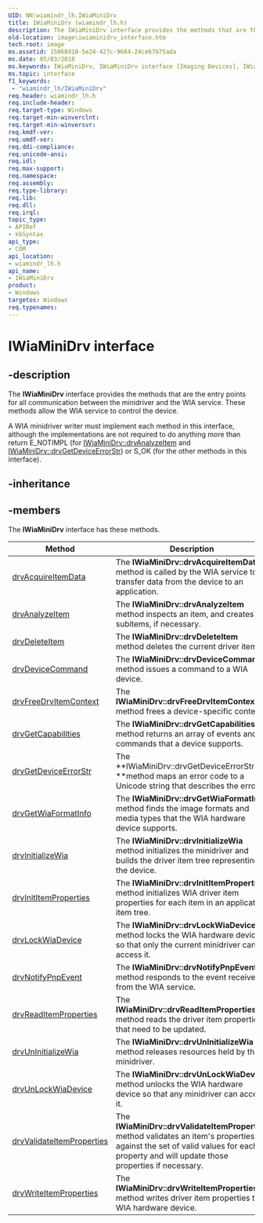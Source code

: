 ```yaml
---
UID: NN:wiamindr_lh.IWiaMiniDrv
title: IWiaMiniDrv (wiamindr_lh.h)
description: The IWiaMiniDrv interface provides the methods that are the entry points for all communication between the minidriver and the WIA service. These methods allow the WIA service to control the device.
old-location: image\iwiaminidrv_interface.htm
tech.root: image
ms.assetid: 15068d10-5e24-427c-9684-24ce67b75ada
ms.date: 05/03/2018
ms.keywords: IWiaMiniDrv, IWiaMiniDrv interface [Imaging Devices], IWiaMiniDrv interface [Imaging Devices],described, MiniDrv_8a22bfee-13f8-4efc-b31d-8dd9fabfe131.xml, image.iwiaminidrv_interface, wiamindr_lh/IWiaMiniDrv
ms.topic: interface
f1_keywords:
 - "wiamindr_lh/IWiaMiniDrv"
req.header: wiamindr_lh.h
req.include-header: 
req.target-type: Windows
req.target-min-winverclnt: 
req.target-min-winversvr: 
req.kmdf-ver: 
req.umdf-ver: 
req.ddi-compliance: 
req.unicode-ansi: 
req.idl: 
req.max-support: 
req.namespace: 
req.assembly: 
req.type-library: 
req.lib: 
req.dll: 
req.irql: 
topic_type:
- APIRef
- kbSyntax
api_type:
- COM
api_location:
- wiamindr_lh.h
api_name:
- IWiaMiniDrv
product:
- Windows
targetos: Windows
req.typenames: 
---
```


# IWiaMiniDrv interface

## -description

The **IWiaMiniDrv** interface provides the methods that are the entry points for all communication between the minidriver and the WIA service. These methods allow the WIA service to control the device.

A WIA minidriver writer must implement each method in this interface, although the implementations are not required to do anything more than return E_NOTIMPL (for [IWiaMiniDrv::drvAnalyzeItem](https://docs.microsoft.com/windows-hardware/drivers/ddi/wiamindr_lh/nf-wiamindr_lh-iwiaminidrv-drvanalyzeitem) and [IWiaMiniDrv::drvGetDeviceErrorStr](https://docs.microsoft.com/windows-hardware/drivers/ddi/wiamindr_lh/nf-wiamindr_lh-iwiaminidrv-drvgetdeviceerrorstr)) or S_OK (for the other methods in this interface).

## -inheritance

## -members

The **IWiaMiniDrv** interface has these methods.

| Method | Description |
| --- | --- |
| [drvAcquireItemData](https://docs.microsoft.com/windows-hardware/drivers/ddi/wiamindr_lh/nf-wiamindr_lh-iwiaminidrv-drvacquireitemdata) | The **IWiaMiniDrv::drvAcquireItemData** method is called by the WIA service to transfer data from the device to an application. |
| [drvAnalyzeItem](https://docs.microsoft.com/windows-hardware/drivers/ddi/wiamindr_lh/nf-wiamindr_lh-iwiaminidrv-drvanalyzeitem) | The **IWiaMiniDrv::drvAnalyzeItem** method inspects an item, and creates subitems, if necessary. |
| [drvDeleteItem](https://docs.microsoft.com/windows-hardware/drivers/ddi/wiamindr_lh/nf-wiamindr_lh-iwiaminidrv-drvdeleteitem) | The **IWiaMiniDrv::drvDeleteItem** method deletes the current driver item. |
| [drvDeviceCommand](https://docs.microsoft.com/windows-hardware/drivers/ddi/wiamindr_lh/nf-wiamindr_lh-iwiaminidrv-drvdevicecommand) | The **IWiaMiniDrv::drvDeviceCommand** method issues a command to a WIA device. |
| [drvFreeDrvItemContext](https://docs.microsoft.com/windows-hardware/drivers/ddi/wiamindr_lh/nf-wiamindr_lh-iwiaminidrv-drvfreedrvitemcontext) | The **IWiaMiniDrv::drvFreeDrvItemContext** method frees a device-specific context. |
| [drvGetCapabilities](https://docs.microsoft.com/windows-hardware/drivers/ddi/wiamindr_lh/nf-wiamindr_lh-iwiaminidrv-drvgetcapabilities) | The **IWiaMiniDrv::drvGetCapabilities** method returns an array of events and commands that a device supports. |
| [drvGetDeviceErrorStr](https://docs.microsoft.com/windows-hardware/drivers/ddi/wiamindr_lh/nf-wiamindr_lh-iwiaminidrv-drvgetdeviceerrorstr) | The **IWiaMiniDrv::drvGetDeviceErrorStr **method maps an error code to a Unicode string that describes the error. |
| [drvGetWiaFormatInfo](https://docs.microsoft.com/windows-hardware/drivers/ddi/wiamindr_lh/nf-wiamindr_lh-iwiaminidrv-drvgetwiaformatinfo) | The **IWiaMiniDrv::drvGetWiaFormatInfo** method finds the image formats and media types that the WIA hardware device supports. |
| [drvInitializeWia](https://docs.microsoft.com/windows-hardware/drivers/ddi/wiamindr_lh/nf-wiamindr_lh-iwiaminidrv-drvinitializewia) | The **IWiaMiniDrv::drvInitializeWia** method initializes the minidriver and builds the driver item tree representing the device. |
| [drvInitItemProperties](https://docs.microsoft.com/windows-hardware/drivers/ddi/wiamindr_lh/nf-wiamindr_lh-iwiaminidrv-drvinititemproperties) | The **IWiaMiniDrv::drvInitItemProperties** method initializes WIA driver item properties for each item in an application item tree. |
| [drvLockWiaDevice](https://docs.microsoft.com/windows-hardware/drivers/ddi/wiamindr_lh/nf-wiamindr_lh-iwiaminidrv-drvlockwiadevice) | The **IWiaMiniDrv::drvLockWiaDevice** method locks the WIA hardware device so that only the current minidriver can access it. |
| [drvNotifyPnpEvent](https://docs.microsoft.com/windows-hardware/drivers/ddi/wiamindr_lh/nf-wiamindr_lh-iwiaminidrv-drvnotifypnpevent) | The **IWiaMiniDrv::drvNotifyPnpEvent** method responds to the event received from the WIA service. |
| [drvReadItemProperties](https://docs.microsoft.com/windows-hardware/drivers/ddi/wiamindr_lh/nf-wiamindr_lh-iwiaminidrv-drvreaditemproperties) | The **IWiaMiniDrv::drvReadItemProperties** method reads the driver item properties that need to be updated. |
| [drvUnInitializeWia](https://docs.microsoft.com/windows-hardware/drivers/ddi/wiamindr_lh/nf-wiamindr_lh-iwiaminidrv-drvuninitializewia) | The **IWiaMiniDrv::drvUnInitializeWia** method releases resources held by the minidriver. |
| [drvUnLockWiaDevice](https://docs.microsoft.com/windows-hardware/drivers/ddi/wiamindr_lh/nf-wiamindr_lh-iwiaminidrv-drvunlockwiadevice) | The **IWiaMiniDrv::drvUnLockWiaDevice** method unlocks the WIA hardware device so that any minidriver can access it. |
| [drvValidateItemProperties](https://docs.microsoft.com/windows-hardware/drivers/ddi/wiamindr_lh/nf-wiamindr_lh-iwiaminidrv-drvvalidateitemproperties) | The **IWiaMiniDrv::drvValidateItemProperties** method validates an item's properties against the set of valid values for each property and will update those properties if necessary. |
| [drvWriteItemProperties](https://docs.microsoft.com/windows-hardware/drivers/ddi/wiamindr_lh/nf-wiamindr_lh-iwiaminidrv-drvwriteitemproperties) | The **IWiaMiniDrv::drvWriteItemProperties** method writes driver item properties to a WIA hardware device. |
